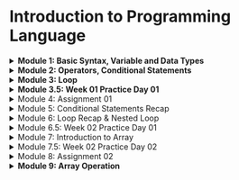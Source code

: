# Introduction to Programming Language

<details>
<summary> <b> Module 1: Basic Syntax, Variable and Data Types </b> </summary>

We will be start our programming journey with C programming language.

- In 1972, Dennis Ritchie at Bell Labs developed C programming language. 

### What is header file?
A header file is like a calculator through which we can calculate anything. In C programming language, we can use header file to use any function.

<details>
<summary>First C Program</summary>

```c
#include <stdio.h>

int main() {
    printf("Hello World");
    return 0;
}
```
</details>

- Run Windows PowerShell Terminal

```terminal
gcc 01_Hello_World.c -o 01_Hello_World
./01_Hello_World
```

- Output

```terminal
Hello World
```

stdio.h -> standard input output header file
std -> standard
io -> input output

<details>
<summary> Two types of function in C programming language </summary>

```
1. User defined function
2. Library function
```

| main function         | printf function                     |
| --------------------- | ----------------------------------- |
| User defined function | Library function/ built in function |

</details>

In C programming language, we can use printf function to print anything on the screen.

```c
    printf("Hello World");
```

<details>

<summary>  How to comment in C programming language? </summary>

```c
    // This is a single line comment
    /* This is a multi line comment */
```

</details>

<details>
<summary> Now we will learn about some special characters in C programming language. </summary>

```
/n -> new line
/t -> tab
\\ -> backslash
\" -> double quote
\' -> single quote
```

```c
    printf("Hello World\n");
    printf("Hello\tWorld\n");
    printf("Hello\\World\n");
    printf("Hello\"World\n");
    printf("Hello\'World\n");
```
Output:
```terminal
Hello World
Hello   World
Hello\World
Hello"World
Hello'World
```

</details>

Also we cannot print percentage sign using printf function. To print percentage sign, we have to use double percentage sign.

```c
    printf("Hello %% World");
```

<details>
<summary>Variables and Data Types </summary>

### What is variable?

- Variable is a container which can store data.

### What is data type?

- Data type is a type of data which can be stored in a variable.

Now we will learn about some data types in C programming language.

| Data Type | Size (in bytes) | Format Specifier | Example |
| --------- | --------------- | ---------------- | ------- |
| int       | 4               | %d               | 10      |
| float     | 4               | %f               | 10.5    |
| char      | 1               | %c               | 'A'     |

Now we will learn about bool data type. To use bool data type, we have to use stdbool.h header file.

```c
#include <stdio.h>
#include <stdbool.h>

int main() {
    bool x = true;
    printf("%d", x);
    return 0;
}
```

Output:
```terminal
1
```

Here are some rules to declare a variable in C programming language.

1. Variable names must begin with a letter or underscore.

:white_check_mark: ridoy
:white_check_mark: _ridoy
:x: 123ridoy
:x: @ridoy

2. Variable name must contain letter, digits or underscore.

:white_check_mark: ridoy123
:white_check_mark: ridoy_123
:x: ridoy 123
:x: ridoy,programmer

3. Keywords cannot be used as variable name.

:x: int
:x: float
:x: char

 
<b> [ Look carefully ] </b>

```c
#include<stdio.h>
int main()
{
    int radius = 10, height = 20;
    float pi = 3.1416;
    char name = 'A';
    char test = 'Hello World';
    printf("Radius = %d\n", radius);
    printf("Height = %d\n", height);
    printf("Pi = %f\n", pi);
    printf("Pi = %.2f\n", pi);
    printf("Pi = %.4f\n", pi);
    printf("Pi = %.6f\n", pi);
    printf("Name = %c\n", name);
    printf("Test = %c\n", test);
    return 0;
}
```

Output:

```terminal
Radius = 10
Height = 20
Pi = 3.141600
Pi = 3.14
Pi = 3.1416
Pi = 3.141600
Name = A
Test = d
```
</details>

<details>
<summary> How to take input in C programming language? </summary>

```c
#include <stdio.h>
int main() 
{
    int x;
    float y, z;
    scanf("%d", &x); //single input
    scanf("%f %f", &y, &z); //multiple input
    printf("%d", x); //single output 
    printf("%f %f", y, z); //multiple output
    return 0;
}
```

scanf function is used to take input in C programming language. 
- &x is used to take input in x variable.
- & is called address of operator.
- &x means address of x variable.
- %d is used to take integer input.

Problem: Your math mark is 80% and physics mark is 90%. Now you have to calculate the average of your math and physics mark. Print the average mark on the screen. Also show individual mark on the screen with percentage sign.

- Method 1:

```c
#include <stdio.h>
int main() 
{
    float math, physics, average;
    scanf("%f%% %f%%", &math, &physics);
    average = (math + physics) / 2;
    printf("Math = %.2f%%\nPhysics = %.2f%%\nAverage = %.2f%%\n", math, physics, average);
    return 0;
}
```

- Method 2:

```c
#include <stdio.h>
int main() 
{
    float math, physics, average;
    char percentage = '%';
    scanf("%f%c %f%c", &math, &percentage, &physics, &percentage);
    average = (math + physics) / 2;
    printf("Math = %.2f%c\nPhysics = %.2f%c\nAverage = %.2f%c\n", math, percentage, physics, percentage, average, percentage);
    return 0;
}
```

</details>

<details>
<summary> Data Types Limitations in C programming language </summary>

1 gb = 1024 mb
1 mb = 1024 kb
1 kb = 1024 byte
1 byte = 8 bits
1 bit = 0 or 1

| Data Type | Size (in bytes) | Format Specifier | Data Limitation |
| --------- | --------------- | ---------------- | --------------- |
| int       | 4               | %d               | -2147483648 to 2147483647 |
| float     | 4               | %f               | 6 decimal places |
| char      | 1               | %c               | 1 character |
| bool      | 1               | %d               | 0 or 1 |
| long long | 8               | %lld             | -9223372036854775808 to 9223372036854775807 |
| double    | 8               | %lf              | 15 decimal places |

```math
 ^n - 1
```
We can use this formula to calculate the data limitation of any data type.

int 4 byte = 32 bits

```math
\begin{align*}
(2^32) - 1 = 4294967295 \\
4294967295 / 2 = 2147483647 \\
\end{align*}
```

- Others way to find the data limitation without using formula.

```c
#include <stdio.h>
#include <limits.h>
#include <float.h>

int main() {
    printf("int = %d to %d\n", INT_MIN, INT_MAX);
    printf("float = %f to %f\n", FLT_MIN, FLT_MAX);
    return 0;
}
```
</details>
</details>


<details>
<summary> <b> Module 2: Operators, Conditional Statements </b> </summary>

<details>
<summary> Operators </summary>

### What is operator?

- Operator is a symbol which is used to perform some operations.

### Types of operators

1. Arithmetic operator
2. Relational operator
3. Logical operator

4. Assignment operator
5. Bitwise operator
6. Increment and decrement operator

### Arithmetic operator

| Operator | Description | Example |
| -------- | ----------- | ------- |
| +        | Addition    | 10 + 5 = 15 |
| -        | Subtraction | 10 - 5 = 5 |
| *        | Multiplication | 10 * 5 = 50 |
| /        | Division | 10 / 5 = 2 |
| %        | Modulus | 10 % 5 = 0 |


### Relational operator

| Operator | Description | Example | Explanation |
| -------- | ----------- | ------- | ----------- |
| ==       | Equal to    | 10 == 5 = false | 10 == 5 means 10 is equal to 5 = false |
| !=       | Not equal to | 10 != 5 = true | 10 != 5 means 10 is not equal to 5 = true |
| >        | Greater than | 10 > 5 = true | 10 > 5 means 10 is greater than 5 = true |
| <        | Less than | 10 < 5 = false | 10 < 5 means 10 is less than 5 = false |
| >=       | Greater than or equal to | 10 >= 5 = true | 10 >= 5 means 10 > 5 or 10 == 5 = true |
| <=       | Less than or equal to | 10 <= 5 = false | 10 <= 5 means 10 < 5 or 10 == 5 = false |

### Logical operator

| Operator | Description | Example |
| -------- | ----------- | ------- |
| &&       | Logical AND | (a>b) && (a>c) |
| \|\|     | Logical OR | (a>b) \|\| (a>c) |
| !        | Logical NOT | !(a>b) |

</details>

<details>
<summary> Conditional Statements </summary>

### What is conditional statement?

- Conditional statement is a statement which is used to perform some operations based on some conditions.

- If Else Statement Syntax:

```c
if(condition) {
    // code
}
else {
    // code
}
```

If Else if Statement Syntax:

```c
if(condition) {
    // code
}
else if(condition) {
    // code
}
else {
    // code
}
```
</details>

<details>
<summary> Nested If Else Statement </summary>

- Nested If Else means If Else inside If Else.

```c
if(condition) {
    if(condition) {
        // code
    }
    else {
        // code
    }
}
else {
    if(condition) {
        // code
    }
    else {
        // code
    }
}
```
</details>
</details>


<details>
<summary> <b> Module 3: Loop </b> </summary>

<details>
<summary> What is loop? </summary>

- Loop is a statement which is used to execute a block of code repeatedly.

### Types of loop

1. For loop
2. While loop
3. Do while loop

</details>

<details>
<summary> For loop </summary>

- For loop is a loop which is used to execute a block of code repeatedly based on some conditions.

- For loop Syntax:

```c
for(initialization; condition; increment/decrement) {
    // code
}
```

Example:

```c
#include <stdio.h>
int main()
{
    for(int i = 1; i <= 10; i = i + 1) {
        printf("Print %d\n", i);
    }
    return 0;
}

```

Now we will be explain this code step by step.

```c
for(int i = 1; i <= 5; i = i + 1) {
    printf("Print %d\n", i);
}
```

| for(int i = 1; | i <= 5;  | i = i + 1)  |
| -------------- | --------  | ---------- |
| initialization | condition | increment  |

For loop works in 3 steps.

|First loop| Second loop | Third loop | Fourth loop | Fifth loop | Sixth loop |
| -------- | ----------- | ---------- | ----------- | ---------- | ---------- |
| 1️⃣ Initialization: int i = 1<br>2️⃣ Condition Check: i <= 5 (true)<br>3️⃣Print: Print 1 | 1️⃣ Increment: i = i + 1 (i = 1 + 1 = 2)<br>2️⃣ Condition Check: i <= 5 (true)<br>3️⃣ Print: Print 2 | 1️⃣ Increment: i = i + 1 (i = 2 + 1 = 3)<br>2️⃣ Condition Check: i <= 5 (true)<br>3️⃣ Print: Print 3 | 1️⃣ Increment: i = i + 1 (i = 3 + 1 = 4)<br>2️⃣ Condition Check: i <= 5 (true)<br>3️⃣ Print: Print 4 | 1️⃣ Increment: i = i + 1 (i = 4 + 1 = 5)<br>2️⃣ Condition Check: i <= 5 (true)<br>3️⃣ Print: Print 5 | 1️⃣ Increment: i = i + 1 (i = 5 + 1 = 6)<br>2️⃣ Condition Check: i <= 5 (false)<br>3️⃣ Exit from the loop |

```terminal
Print 1
Print 2
Print 3
Print 4
Print 5
```
</details>

<details>
<summary> Loop With Condition </summary>

### Write a C program to print all the even and odd numbers numbers from 1 to 10.

| Input | Output |
| ----- | ------ |
|       | 1 - Odd Number<br>2 - Even Number<br>3 - Odd Number<br>4 - Even Number<br>5 - Odd Number<br>6 - Even Number<br>7 - Odd Number<br>8 - Even Number<br>9 - Odd Number<br>10 - Even Number |

```c
#include <stdio.h>
int main()
{
    for(int i = 1; i <= 10; i = i + 1) {
        if(i % 2 == 0) {
            printf("%d - Even Number\n", i);
        }
        else {
            printf("%d - Odd Number\n", i);
        }
    }
    return 0;
}
```

Explanation:

```c

for(int i = 1; i <= 10; i = i + 1) {
    if(i % 2 == 0) {
        printf("%d - Even Number\n", i);
    }
    else {
        printf("%d - Odd Number\n", i);
    }
}
```

|First loop| Second loop | Third loop | Fourth loop | Fifth loop | Sixth loop | Seventh loop | Eighth loop | Ninth loop | Tenth loop |
| -------- | ----------- | ---------- | ----------- | ---------- | ---------- | ------------ | ----------- | ---------- | ---------- |
| 1️⃣ Initialization: int i=1<br>2️⃣ Condition Check: i<=10(true)<br>3️⃣ Condition Check: i%2==0(false)<br>4️⃣ Print: Print 1 - Odd Number | 1️⃣ Increment: i=i+1 (i=1+1= 2)<br>2️⃣ Condition Check: i<=10(true)<br>3️⃣ Condition Check: i%2==0(true)<br>4️⃣ Print: Print 2 - Even Number | 1️⃣ Increment: i=i+1 (i=2+1= 3)<br>2️⃣ Condition Check: i<=10(true)<br>3️⃣ Condition Check: i%2==0(false)<br>4️⃣ Print: Print 3 - Odd Number | 1️⃣ Increment: i=i+1 (i=3+1= 4)<br>2️⃣ Condition Check: i<=10(true)<br>3️⃣ Condition Check: i%2==0(true)<br>4️⃣ Print: Print 4 - Even Number | 1️⃣ Increment: i=i+1 (i=4+1= 5)<br>2️⃣ Condition Check: i<=10(true)<br>3️⃣ Condition Check: i%2==0(false)<br>4️⃣ Print: Print 5 - Odd Number | 1️⃣ Increment: i=i+1 (i=5+1= 6)<br>2️⃣ Condition Check: i<=10(true)<br>3️⃣ Condition Check: i%2==0(true)<br>4️⃣ Print: Print 6 - Even Number | 1️⃣ Increment: i=i+1 (i=6+1= 7)<br>2️⃣ Condition Check: i<=10(true)<br>3️⃣ Condition Check: i%2==0(false)<br>4️⃣ Print: Print 7 - Odd Number | 1️⃣ Increment: i=i+1 (i=7+1= 8)<br>2️⃣ Condition Check: i<=10(true)<br>3️⃣ Condition Check: i%2==0(true)<br>4️⃣ Print: Print 8 - Even Number | 1️⃣ Increment: i=i+1 (i=8+1= 9)<br>2️⃣ Condition Check: i<=10(true)<br>3️⃣ Condition Check: i%2==0(false)<br>4️⃣ Print: Print 9 - Odd Number | 1️⃣ Increment: i=i+1 (i=9+1= 10)<br>2️⃣ Condition Check: i<=10(true)<br>3️⃣ Condition Check: i%2==0(true)<br>4️⃣ Print: Print 10 - Even Number |

</details>

<details>
<summary> Break Statement </summary>

- Break statement is used to exit from the loop.

Examples: ( Check the difference between these two codes )

```c
#include <stdio.h>

int main()
{
    for(int i = 1; i <= 5; i = i + 1) {
        if(i == 3) {
            break;
        }
        printf("%d\n", i);
    }
    return 0;
}
```

Output:

```terminal
1
2
```

```c
#include <stdio.h>

int main()
{
    for(int i = 1; i <= 5; i = i + 1) {
        printf("%d\n", i);
        if(i == 3) {
            break;
        }
    }
    return 0;
}
```

Output:

```terminal
1
2
3
```
</details>

<details>
<summary> Continue Statement </summary>

- Continue statement is used to skip the current iteration.

Example:

```c
#include <stdio.h>

int main()
{
    for(int i = 1; i <= 5; i = i + 1) {
        if(i == 3) {
            continue;
        }
        printf("%d\n", i);
    }
    return 0;
}
```

Output:

```terminal
1
2
4
5
```
</details>

<details>
<summary> While loop </summary>

- While loop is a loop which is used to execute a block of code repeatedly based on some conditions.

- While loop Syntax:

```c
while(condition) {
    //code
}
```

Example:

```c
#include <stdio.h>

int main()
{
    int i = 1;
    while(i <= 5) {
        printf("%d\n", i);
        i = i + 1;
    }
    return 0;
}
```

Output:

```terminal
1
2
3
4
5
```

|while(i <= 5)| i = i + 1 |printf("%d\n", i)|
|-------------|-----------|------------------|
|condition check|increment|print|

|First loop| Second loop | Third loop | Fourth loop | Fifth loop | Sixth loop |
| -------- | ----------- | ---------- | ----------- | ---------- | ---------- |
| 1️⃣ Condition Check: i <= 5 (true)<br>2️⃣ Print: 1 | 1️⃣ Increment: i = i + 1 (i = 1 + 1 = 2)<br>2️⃣ Condition Check: i <= 5 (true)<br>3️⃣ Print: 2 | 1️⃣ Increment: i = i + 1 (i = 2 + 1 = 3)<br>2️⃣ Condition Check: i <= 5 (true)<br>3️⃣ Print: 3 | 1️⃣ Increment: i = i + 1 (i = 3 + 1 = 4)<br>2️⃣ Condition Check: i <= 5 (true)<br>3️⃣ Print: 4 | 1️⃣ Increment: i = i + 1 (i = 4 + 1 = 5)<br>2️⃣ Condition Check: i <= 5 (true)<br>3️⃣ Print: 5 | 1️⃣ Increment: i = i + 1 (i = 5 + 1 = 6)<br>2️⃣ Condition Check: i <= 5 (false)<br>3️⃣ Exit from the loop |

</details>

<details>
<summary> Do while loop </summary>

- Do while loop is a loop which is used to execute a block of code repeatedly based on some conditions.

- Do while loop Syntax:

```c
do {
    //code
} while(condition);
```

Example:

```c
#include <stdio.h>

int main()
{
    int i = 1;
    do {
        printf("%d\n", i);
        i = i + 1;
    } while(i <= 5);
    return 0;
}
```

Output:

```terminal
1
2
3
4
5
```
| First loop | Second loop | Third loop | Fourth loop | Fifth loop | Sixth loop |
| ---------- | ----------- | ---------- | ----------- | ---------- | ---------- |
| 1️⃣ Print: 1<br>2️⃣ Increment: i = i + 1 (i = 1 + 1 = 2)<br>3️⃣ Condition Check: i <= 5 (true) | 1️⃣ Print: 2<br>2️⃣ Increment: i = i + 1 (i = 2 + 1 = 3)<br>3️⃣ Condition Check: i <= 5 (true) | 1️⃣ Print: 3<br>2️⃣ Increment: i = i + 1 (i = 3 + 1 = 4)<br>3️⃣ Condition Check: i <= 5 (true) | 1️⃣ Print: 4<br>2️⃣ Increment: i = i + 1 (i = 4 + 1 = 5)<br>3️⃣ Condition Check: i <= 5 (true) | 1️⃣ Print: 5<br>2️⃣ Increment: i = i + 1 (i = 5 + 1 = 6)<br>3️⃣ Condition Check: i <= 5 (false) | 1️⃣ Exit from the loop |

</details>
</details>

<details>
<summary> <b> Module 3.5: Week 01 Practice Day 01 </b> </summary>

<details>
<summary> I Love Practice </summary>

I know that you're loving practice days! So this task is for you. You need to print "<b>I Love Practice</b>" without the quotation marks. I know that you can do it!

<b> Input Format </b>

- There is no input in this problem

<b> Output Format </b>

- Output "I Love Practice"

Sample Output 0

```terminal
I Love Practice
```
</details>

<details>
<summary> Sum of Two Numbers </summary>

Take two integers <b>A</b> and <b>B</b> as input and output their summation.

<b>Input Format</b>

- You will be given A and B separated by a space.

<b> Constraints </b>

1. -10^9 <= A,B <= 10^9

<b>Output Format</b>

- Output their summation

<b>Sample Input 0</b>

```terminal
2 3
```

<b>Sample Output 0</b>

```terminal
5
```

<b>Sample Input 1</b>

```terminal
-10 5
```

<b>Sample Output 1</b>

```terminal
-5
```
</details>

<details>
<summary> N Times </summary>

I know and you also know that you love practice day so much. So this task is for you. You will be given a positive integer <b>N</b>, you need to print "<b>I Love Practice</b>" N times.

Here positive integer means those integers that are greater than 0.

<b>Input Format</b>

- You will be given a positive integer <b>N</b>.

<b>Constraints</b>

- 1 <= N <= 1000

<b>Output Format</b>

- Output "I Love Practice" N times. Don't forget to put a new line after every line.

Sample Input 0

```terminal
5
```

Sample Output 0

```terminal
I Love Practice
I Love Practice
I Love Practice
I Love Practice
I Love Practice
```
</details>

<details>
<summary> Variable </summary>

You've learned about variables, right? Now its time to practice them. You need to take an integer A, a very big integer B, a floating value C and a character D as input and output them serially.

<b>Input Format</b>

- First line will contain A
- Second line will contain B
- Third line will contain C
- Fourth line will contain D

<b>Constraints</b>

1. -10^9 <= A <= 10^9
2. -10^18 <= B <= 10^18
3. -10^9 <= C <= 10^9

<b>Output Format</b>

- Output them serially and put a new line after each value. Output the floating value 2 points after decimal.

<b>Sample Input 0</b>
    
```terminal
100
1234567891234567
23.5675
A
```

<b>Sample Output 0</b>

```terminal
100
1234567891234567
23.57
A
```

<detais>
<summary> Divisible By 5 or Not </summary>

You will be given a positive integer <b>N</b>, you need to print from <b>1</b> to <b>N</b> and besides the value, print <b>Yes</b> or <b>No</b>. Print <b>Yes</b> if the value is divisible by 5 and print <b>No</b> otherwise.

<b>Input Format</b>

- Input will contain a positive integer N.

<b>Constraints</b>

1. 1 <= N <= 1000

<b>Output Format</b>

- Output as mentioned in the question. See the sample input output for more clarifications. Put a new line after every line.

<b>Sample Input 0</b>

```terminal
10
```
<b> Sample Output 0 </b>

```terminal
1 No
2 No
3 No
4 No
5 Yes
6 No
7 No
8 No
9 No
10 Yes
```

<b>Sample Input 1</b>

```terminal
5
```

<b>Sample Output 1</b>

```terminal
1 No
2 No
3 No
4 No
5 Yes
```
</details>

<detais>
<summary> Input Output Stream & Buffer </summary>

- Input stream is a stream which is used to take input from the user. Also known as standard input stream.

Here is the syntax of input stream:

```c
scanf("%d", &x);
```

- Output stream is a stream which is used to print output on the screen. Also known as standard output stream.

Here is the syntax of output stream:

```c
printf("%d", x);
```

- Buffer is a temporary storage area which is used to store data temporarily.
</details>

<details>
<summary> Module 4: Assignment 01 </summary>

<details>
<summary> Problem 1: Print It </summary>

Welcome to the "Panta Vat" assignment. In this task you just need to print the following lines as it is.

```terminal
Hello, world! I am learning C programming language. ^_^

Programming is fun and challenging. /\/\/\

I want to give my 100% dedication to learn!	I will succeed one day.
```
<b>Note</b>: Here you will see 4 spaces in the last line which is a tab, you need to print a tab there.

<b>Input Format</b>

- There is no input

<b>Output Format</b>

- Output the lines.

<b>Sample Output 0</b>

```terminal
Hello, world! I am learning C programming language. ^_^
Programming is fun and challenging. /\/\/\
I want to give my 100% dedication to learn!    I will succeed one day.
```

</details>

<details>
<summary> Problem 2: Multiply </summary>

You will be given two integers <b>A</b> and <b>B</b>. You need to give output their multiplication.

<b>Input Format</b>

- Input will contain <b>A</b> and <b>B</b>

<b>Constraints</b>

- -10^9 <= A,B <= 10^9

<b>Output Format</b>

- Output their multiplication

<b>Sample Input 0</b>

```terminal
10 50
```

<b>Sample Output 0</b>

```terminal
500
```
</details>

<details>
<summary> Problem 3: Divisible</summary>

You will be given a non-negative integer <b>N</b>, you need to tell if this number is divisible by 3 or not. If it is divisible by 3 output <b>"YES"</b> otherwise output <b>"NO"</b> without the quotation mark.

<b>Input Format</b>

- Input will contain <b>N</b>

<b>Constraints</b>

- 0 <= N <= 10^9

<b>Output Format</b>

Output "<b>YES</b>" or "<b>NO</b>" without the quotation mark according to the question.

<b>Sample Input 0</b>

```terminal
33
```

<b>Sample Output 0</b>

```terminal
YES
```

</details>

<details>
<summary> Problem 4: Divisible By Two Numbers </summary>

You will be given a non-negative integer N, you need to print all numbers from 1 to N that are divisible by both 3 and 7.

<b> Input Format </b>

- Input will contain N.

<b>Constraints</b>

- 21 <= N <= 10000

<b>Output Format</b>

- Output all numbers from 1 to N that are divisible by both 3 and 7. Don't forget to print a new line after every number.

<b>Sample Input 0</b>

```terminal
30
```

<b>Sample Output 0</b>

```terminal
21
```

</details>

<details>
<summary> Problem 5: Shopping </summary>

<b>Alisa</b> and you have gone out for shopping, and Alisa wants to buy a new pair of <b>shoes</b> for Eid. She has enough money to buy anything. However, Alisa will only buy shoes if you also buy a pair. And you will buy a pair of shoes if you can buy a Punjabi. That means, everything is depending on the Punjabi.

You have decided that you will buy a <b>Punjabi</b> only if you have more than <b>1000</b> Taka. After purchasing the Punjabi the amount of your money will be reduced by 1000. Suppose you have 1600 taka with you, after buying the Punjabi you will have 600 taka left with you.

Then you will only buy shoes if you have <b>500</b> Taka or more left with you. That means, if you can't buy your Punjabi you can't buy shoes.

Now if I inform you the amount <b>N</b> Taka that your mother will give you, can you tell me what will happen next?

- If you buy a punjabi print "<b>I will buy Punjabi</b>".

- If you buy a pair of shoes print "<b>I will buy new shoes</b>"

- If Alisa buy a pair of shoes print "<b>Alisa will buy new shoes</b>"

- If no one can buy anything print "<b>Bad luck!</b>"

<b>Note</b>: Don't forget to print new line after every line you print.

<b>Input Format</b>

- Input will contain a non-negative integer N.

<b>Constraints</b>

- 1 <= N <= 2^31

<b>Output Format</b>

- Output the events that will happen as asked in the question.

<b>Sample Input 0</b>
```terminal
1000
```

<b>Sample Output 0</b>

```terminal
Bad luck!
```

<b>Sample Input 1</b>

```terminal
1450
```

<b>Sample Output 1</b>

```terminal
I will buy Punjabi
```

<b>Sample Input 2</b>

```terminal
1500
```

<b>Sample Output 2</b>

```terminal
I will buy Punjabi
I will buy new shoes
Alisa will buy new shoes
```

</details>
</details>

<details>
<summary> Module 5: Conditional Statements Recap </summary> 

<details>
<summary> Practice Problems</summary> 

1. [I. Welcome for you with Conditions ](https://codeforces.com/group/MWSDmqGsZm/contest/219158/problem/I) 

2. [J. Multiples](https://codeforces.com/group/MWSDmqGsZm/contest/219158/problem/J) 

3. [N. Char](https://codeforces.com/group/MWSDmqGsZm/contest/219158/problem/N) 

4. [P. First digit !](https://codeforces.com/group/MWSDmqGsZm/contest/219158/problem/P) 

5. [M. Capital or Small or Digit](https://codeforces.com/group/MWSDmqGsZm/contest/219158/problem/M) 

6. [K. Max and Min](https://codeforces.com/group/MWSDmqGsZm/contest/219158/problem/K)

7. [V. Comparison](https://codeforces.com/group/MWSDmqGsZm/contest/219158/problem/V)

8. [R. Age in Days](https://codeforces.com/group/MWSDmqGsZm/contest/219158/problem/R)

9. [S. Sum of Consecutive Odd Numbers](https://codeforces.com/group/MWSDmqGsZm/contest/219158/problem/S)

</details>
</details>

<details>
<summary> Module 6: Loop Recap & Nested Loop </summary>

<details>
<summary> Practice Problems </summary>

1. [B. Even Numbers](https://codeforces.com/group/MWSDmqGsZm/contest/219432/problem/B)
2. [C. Even, Odd, Positive and Negative](https://codeforces.com/group/MWSDmqGsZm/contest/219432/problem/C)
3. [D. Fixed Password (EOF)](https://codeforces.com/group/MWSDmqGsZm/contest/219432/problem/D) 
4. [E. Max](https://codeforces.com/group/MWSDmqGsZm/contest/219432/problem/E)
5. [F. Multiplication table](https://codeforces.com/group/MWSDmqGsZm/contest/219432/problem/F)
6. [Q. Digits](https://codeforces.com/group/MWSDmqGsZm/contest/219432/problem/Q)

</details>

<details>
<summary> Increment Decrement Operator </summary>

i++     post increment

++i     pre increment

i--     post decrement

--i     pre decrement


- See difference between post increment and pre increment using for loop
    
```c
#include<stdio.h>
int main()
{
    int i=10,j=10,k=10,l=10;
    int w=i++;   //w=10,i=11 because first i is assigned to w then i is incremented
    int x=++j;   //x=11,j=11 because first j is incremented then assigned to x
    int y=k--;   //y=10,k=9 because first k is assigned to y then k is decremented
    int z=--l;   //z=9,l=9 because first l is decremented then assigned to z
    printf("w-%d\ni-%d\nx-%d\nj-%d\ny-%d\nk-%d\nz-%d\nl-%d\n",w,i,x,j,y,k,z,l);
    return 0;
}
```
</details>

<details>
<summary> How to take n number of inputs using loop </summary>

```c
include<stdio.h>
int main()
{
    //first we will take the value of n for how many times we will take input
    int n;
    scanf("%d",&n);

    //we will use a temporary variable to take input
    int temp;
    //suppose we will take 5 inputs and count the position of the input
    //so we will use a variable called count
    int count=1;
    //now we will take n number of inputs for that we will use a loop
    for(int i=0;i<=n;i++)
    //inside the loop we will take input and store it in temp variable
       {
        scanf("%d",&temp);
        //now we will print the input with its position
        printf("The %dth number is %d\n",count,temp);
        //now we will increment the count variable
        count++;
        }
    return 0;
}
```

Output:

```terminal
5  
1 2 4 -3 4
The 1th number is 1
The 2th number is 2
The 3th number is 4
The 4th number is -3
The 5th number is 4
```

</details>

<details>
<summary> EOF : End of File </summary>

- The "EOF" (End of File) is a special character that indicates the end of a file. It is used by programs to determine when they have reached the end of a file while reading or writing data. In the context of the excerpt from the README.md file, the "EOF" details indicate the end of the file or the end of the code block.

Here is an example of how to use EOF in C programming with explanation every line of code.

```c
#include <stdio.h>
int main()
{
    //first we will declare a variable to take input
    int x;

    //now we will take input until we get EOF (End of File)
    while(scanf("%d",&x)!=EOF)
    {
        //Here, we will try to match the input with 42. Because we know that the input will be 42. After that we will print "Correct" and break the loop. If we don't get 42 then we will print "Wrong" and continue the loop. 
        if(x==42)
        {
            printf("Correct\n");
            break;
        }
        else
        {
            printf("Wrong\n");
        }
    }
    
}
```
</details>

<details>
<summary> INT_MAX and INT_MIN </summary>

- INT_MAX and INT_MIN are macros that gives the maximum and minimum value of int data type respectively. These macros are defined in the <limits.h> header file.

```c
#include <stdio.h>
#include <limits.h>

int main()
{
    printf("The maximum value of int data type is %d\n", INT_MAX);
    printf("The minimum value of int data type is %d\n", INT_MIN);
    return 0;
}
```
Output:

```terminal
The maximum value of int data type is 2147483647
The minimum value of int data type is -2147483648
```
</details>

<detais>
<summ> Nested For Loop Implementation </summary>

- Nested for loop is a loop inside a loop. It is used to execute a block of code repeatedly based on some conditions.

- Nested for loop Syntax:

```c
for(initialization; condition; increment/decrement) {
    for(initialization; condition; increment/decrement) {
        // code
    }
}
```

Let's try to understand this with an example.

Suppose we want to print 1 to 10 numbers with for loop.

```c
#include <stdio.h>

int main()
{
    for(int i = 1; i <= 10; i = i + 1) {
        printf("%d\n", i);
    }
    return 0;
}
```
Output:

| 1 |
|---|
| 2 <br> 3 <br> 4 <br> 5 <br> 6 <br> 7 <br> 8 <br> 9 <br> 10 |

Now, you want to print 1 to 10 numbers 5 times. So, you need to use nested for loop.

```c
#include <stdio.h>

int main()
{
    for(int i = 1; i <= 5; i = i + 1) {
        for(int j = 1; j <= 10; j = j + 1) {
            printf("%d\n", j);
        }
        printf("\n");
    }
    return 0;
}
```
Output:

| 1 <br> 2 <br> 3 <br> 4 <br> 5 <br> 6 <br> 7 <br> 8 <br> 9 <br> 10 |
|---|
| 1 <br> 2 <br> 3 <br> 4 <br> 5 <br> 6 <br> 7 <br> 8 <br> 9 <br> 10 |
| 1 <br> 2 <br> 3 <br> 4 <br> 5 <br> 6 <br> 7 <br> 8 <br> 9 <br> 10 |
| 1 <br> 2 <br> 3 <br> 4 <br> 5 <br> 6 <br> 7 <br> 8 <br> 9 <br> 10 |
| 1 <br> 2 <br> 3 <br> 4 <br> 5 <br> 6 <br> 7 <br> 8 <br> 9 <br> 10 |

</details>
</details>

<details>
<summary> Module 6.5: Week 02 Practice Day 01 </summary>

<details>
<summary> Practice Problems </summary>

1. [C. Next Alphabet](https://codeforces.com/group/MWSDmqGsZm/contest/326175/problem/C)

2. [D. Ali Baba and Puzzles](https://codeforces.com/group/MWSDmqGsZm/contest/326175/problem/D)

3. [K. Divisors](https://codeforces.com/group/MWSDmqGsZm/contest/219432/problem/K)

4. [A. Timon and Pumbaa](https://codeforces.com/group/MWSDmqGsZm/contest/326907/problem/A)

5. [I. Lucky Numbers](https://codeforces.com/group/MWSDmqGsZm/contest/326175/problem/I)

6. [G. Katryoshka](https://codeforces.com/group/MWSDmqGsZm/contest/326175/problem/G)

</details>

<details>
<summary> Ascending order/Descending order </summary>

- Ascending order means smallest to largest. Descending order means largest to smallest.
</details>
</details>

<details>
<summary> Module 7: Introduction to Array </summary>

<details>
<summary> What is Array? </summary>

- An array is a collection of items stored at contiguous memory locations. The idea is to store multiple items of the same type together. This makes it easier to calculate the position of each element by simply adding an offset to a base value, i.e., the memory location of the first element of the array (generally denoted by the name of the array).

Array syntax:

```c
data_type array_name[array_size];
```

Example with different data types:

```c
int arr[5]; // integer array; it means you can store 5 integer values in this array.
float arr[5]; // float array; it means you can store 5 float values in this array.
char arr[5]; // character array; it means you can store 5 character values in this array.
```
</details>

<details>
<summary> Accessing An Array </summary>

```c
int arr[5];
```


|   | int | int | int | int | int |
|---|-----|-----|-----|-----|-----|
| index | 0 | 1 | 2 | 3 | 4 |
| variable | arr[0] | arr[1] | arr[2] | arr[3] | arr[4] |
| memory address example | 1000 | 1004 | 1008 | 1012 | 1016 |

- arr[0] = 1000 + 0 = 1000
- arr[1] = 1000 + 4 = 1004
- arr[2] = 1000 + (4 * 2) = 1008
- arr[3] = 1000 + (4 * 3) = 1012
- arr[4] = 1000 + (4 * 4) = 1016

```math
\begin{align}
arr[i] = base address + (size of data type * i) \\
\end{align}
```

</details>

<details>
<summary> Array Input and Output </summary>

- Array Input:

```c
#include <stdio.h>
int ar[5]; //size of the array is 5
int main()
{
    for(int i=0;i<5;i++)
    {
        scanf("%d",&ar[i]);
    }
    return 0;
}
```
| 10 | 20 | 30 | 40 | 50 |
|----|----|----|----|----|
| ar[0] | ar[1] | ar[2] | ar[3] | ar[4] |

- Array Output:

| 10 | 20 | 30 | 40 | 50 |
|----|----|----|----|----|
| ar[0] | ar[1] | ar[2] | ar[3] | ar[4] |

```c
#include <stdio.h>
int ar[5]; //size of the array is 5
int main()
{
    for(int i=0;i<5;i++)
    {
        printf("%d\n",ar[i]);
    }
    return 0;
}
```
</details>


<details>
<summary>Now we will see how to work with array.</summary>

```c
#include<stdio.h>
int main()
{
    int arr[3]; // arr[3] means array of 3 elements
    // arr[0], arr[1], arr[2]
    arr[0] = 10; // 10 is assigned to arr[0]
    arr[1] = 20; // 20 is assigned to arr[1]
    arr[2] = 30; // 30 is assigned to arr[2]

    printf("%d %d %d\n", arr[0], arr[1], arr[2]);
    // By using printf() function we can print the values of the array elements
    return 0;
}
```

Output:

```terminal

10 20 30
```
</details>

<details> 
<summary> Array Initialization </summary>

- Array Initialization is a process of assigning values to an array.

- There are two ways to initialize an array.

1. At the time of declaration

```c
int arr[3] = {10, 20, 30};
```

2. After declaration

```c
int arr[3];
arr[0] = 10;
arr[1] = 20;
arr[2] = 30;
```

</details>

<details>
<summary>Printing Reverse Array</summary>


| | 10 | 20 | 30 | 40 | 50 |
|---|----|----|----|----|----|
| index | 0 | 1 | 2 | 3 | 4 |

Reverse array:

| | 50 | 40 | 30 | 20 | 10 |
|---|----|----|----|----|----|
| index | 4 | 3 | 2 | 1 | 0 |

```c
#include<stdio.h>
int main()
{
    int arr[5] = {10, 20, 30, 40, 50};
    for(int i = 4; i >= 0; i = i - 1) {
        printf("%d\n", arr[i]);
    }
    return 0;
}
```

</details>

<details>
<summary> Sum of an Array </summary>

```c
#include<stdio.h>
int main()
{
    int arr[5] = {10, 20, 30, 40, 50};
    int sum = 0;
    for(int i = 0; i < 5; i = i + 1) {
        sum = sum + arr[i];
    }
    printf("%d\n", sum);
    return 0;
}
```
</details>
</details>

<details>
<summary> Module 7.5: Week 02 Practice Day 02 </summary>

<details>
<summary> Practice Problems </summary>

1. [ A. Summation](https://codeforces.com/group/MWSDmqGsZm/contest/219774/problem/A)

2. [B. Searching](https://codeforces.com/group/MWSDmqGsZm/contest/219774/problem/B)

3. [C. Replacement](https://codeforces.com/group/MWSDmqGsZm/contest/219774/problem/C)

4. [D. Positions in array](https://codeforces.com/group/MWSDmqGsZm/contest/219774/problem/D)

5. [E. Lowest Number](https://codeforces.com/group/MWSDmqGsZm/contest/219774/problem/E)

6. [F. Reversing](https://codeforces.com/group/MWSDmqGsZm/contest/219774/problem/F)

</details>
</details>

<details>
<summary> Module 8: Assignment 02 </summary>

<details>
<summary>Problems</summary>

<details>
<summary> Problem 1: Say It </summary>

<b> Problem Statement </b>

You will be given a positive integer <b> N </b>. You need to print "<b>I Want More Assignments</b>" <b>N</b> times without the quotation mark. Also print from <b>1 to N</b> with it. See the sample input output for more clarifications.

<b> Input Format </b>

- Input will contain only <b>N</b>.

<b> Constraints </b>

1. 1 <= N <= 10^5

<b> Output Format </b>

- Output "<b>I Want More Assignments</b>" <b>N</b> times along with <b>1 to N</b> and don't forget to print new line after it.

<b> Sample Input 0 </b>

```terminal
5
```
<b> Sample Output 0 </b>

```terminal
1. I Want More Assignments
2. I Want More Assignments
3. I Want More Assignments
4. I Want More Assignments
5. I Want More Assignments
```
</details>

<details>
<summary> Problem 2: Is It a Challenge? </summary>

<b> Problem Statement </b>

You will be given an integer <b>N</b>. If <b>N</b> is a positive number then print from <b>1 to N</b>, otherwise print from <b>N to 0</b>.

<b>Note</b>: A positive number is a number that is strictly greater than 0.

<b> Input Format </b>

- Input will contain only <b>N</b>.

<b> Constraints </b>

1. -10^5 <= N <= 10^5

<b> Output Format </b>

- Output as asked in the question and don't forget to put a <b>space</b> between the values.

<b> Sample Input 0 </b>

```terminal
5
```

<b> Sample Output 0 </b>

```terminal
1 2 3 4 5
```
<b> Sample Input 1 </b>

```terminal
-4
```

<b> Sample Output 1 </b>

```terminal
-4 -3 -2 -1 0
```

</details>

<details>
<summary> Problem 3: Reverse and Odd </summary>

<b> Problem Statement </b>

You will be given a positive integer <b>N</b> and an array A of size <b>N</b>. Suppose, the index starts from <b>0</b>, then you need to print all the values at <b>odd indexes</b> in <b>reverse<b> way.

<b> For example </b>

if the input is

```terminal
6
10 20 30 40 50 60
```
You need to print <b>60 40 20</b> as their indexes are <b>5 3 1</b> respectively.

<b> Input Format </b>

- First line will contain <b>N</b>.

- Second line will contain the array <b>A</b>.

<b> Constraints </b>

1. 1 <= N <= 10^5
2. 1 <= A[i] <= 1000 ; where A[i] are the values of array A.

<b> Output Format </b>

- Output the values of odd indexes in reverse way. Don't forget to put a space between two values.

<b> Sample Input 0 </b>

```terminal
5
10 20 30 40 50
```

<b> Sample Output 0 </b>

```terminal
40 20
```

<b> Sample Input 1 </b>

```terminal
6
0 1 2 3 4 5
```

<b> Sample Output 1 </b>

```terminal
5 3 1
```
</details>

<details>
<summary>Problem 4: Sum Sum</summary>

<b> Problem Statement </b>

You will be given a positive integer N and N numbers after that. You need to tell the sum of positive numbers and the sum of negative numbers separated by a space.

<b> Input Format </b>

- First line will contain N.
- Second line will contain N values named V.

<b> Constraints </b>

1. 1 <= N <= 10^5

2. -1000 <= V <= 1000

<b> Output Format </b>

- Output the sum of positive numbers first, then sum of negative numbers.

<b> Sample Input 0 </b>

```terminal
6
5 -3 9 -10 2 8
```

<b> Sample Output 0 </b>

```terminal
24 -13
```

<b> Sample Input 1 </b>

```terminal
4
1 0 -5 3
```

<b> Sample Output 1 </b>

```terminal
4 -5
```

</details>

<details>
<summary> Problem 5: Update and Print </summary>

<b> Problem Statement </b>

You will given a positive integer N and an array A of size N. Also you will be given two values X and V. You need to change the value of X'th index to V and then print the array in reverse way.

Note: Index starts from 0.

<b> Input Format </b>

- First line will contain N.
- Second line will contain the array A.
- Third line will contain X and V.

<b> Constraints </b>

1. 1 <= N <= 10^5
2. 1 <= A[i] <= 100 ; where A[i] are the values of array A.
3. 0 <= X < N
4. 1 <= V <= 100

<b> Output Format </b>

```terminal
5
10 20 30 40 50
1 100
```

<b> Sample Output 0 </b>

```terminal
50 40 30 100 10
```

<b> Explanation 0 </b>

```terminal
After updating the value of 1st index, the array will become 10 100 30 40 50.
The reverse order will be 50 40 30 100 10.
```

<b> Sample Input 1 </b>

```terminal
5
10 20 30 40 50
4 10
```

<b> Sample Output 1 </b>

```terminal
10 40 30 20 10 
```

</details>
</details>

<details>
<summary> Recapping Module 8 </summary>

- Array: It's a data structure that stores a collection of elements of the same type.

| Declaration | Accessing | Initialization |
|-------------|-----------|----------------|
| int arr[3]; | arr[0] = 10; | int arr[3] = {10, 20, 30}; |

- Contiguous memory allocation: It's a memory allocation technique in which each memory block is contiguous to each other.

| index/subscript | 0 | 1 | 2 | 3 | 4 |
|-----------------|---|---|---|---|---|
| memory address | 1000 | 1004 | 1008 | 1012 | 1016 |
| variable | arr[0] | arr[1] | arr[2] | arr[3] | arr[4] |
| data type | int | int | int | int | int |
| value | 10 | 20 | 30 | 40 | 50 |
| size | 4 bytes | 4 bytes | 4 bytes | 4 bytes | 4 bytes |

</details>

<details>
<summary> Learn use of array in different problems </summary>

```c
#include<stdio.h>
int main()
{
    
    //taking input in an array as you don't know the size of the array
    int n;
    scanf("%d",&n);
    //int arr[5]; when you know the size of the array
    int arr[n];
    //int arr[5] = {10,20,30,40,50}; when you know the size of the array and the values of the array
    for(int i=0;i<n;i++)
    {
        //taking values in the array
        scanf("%d",&arr[i]);
        //arr[i] means ith index of the array
        // arr[0] = 10; means 10 is assigned to arr[0]
        // arr[1] = 20
        // arr[2] = 30
        // arr[3] = 40
        // arr[4] = 50
        // We can also take input in this way
    }
    //printing the values of the array
    for(int i=0;i<n;i++)
    {
        printf("%d\n",arr[i]);
    }
    //also we can print the values of the array in this way
    // printf("%d %d %d %d %d\n",arr[0],arr[1],arr[2],arr[3],arr[4]);
    return 0;

}
```

- Segmentation Fault: It occurs when you try to access an invalid memory location.

- Runtime Error: It occurs when your program compiles successfully but it crashes or terminates due to some reason.

- Wrong Answer: It occurs when your program compiles successfully but it gives wrong output.

- Accepted: It occurs when your program compiles successfully and gives correct output.


1. How to show the size of an array inside a program?


```c
#include<stdio.h>
int main()
{
    int arr[5] = {10,20,30,40,50};
    printf("%d\n",sizeof(arr)/sizeof(arr[0]));
    return 0;
}
```

Output:

```terminal
5
```

2. Array Initialization values vs zero values


```c
#include<stdio.h>
int main()
{
    int arr[5] = {0,0,20,40,0};
    for(int i=0;i<5;i++)
    {
        printf("%d ",arr[i]);
    }
    return 0;
}
```

Output:

```terminal
0 0 20 40 0
```

3. Desentization of array


```c
#include<stdio.h>
int main()
{
    int arr[5] = {[2] = 20,[4] = 40};
    for(int i=0;i<5;i++)
    {
        printf("%d ",arr[i]);
    }
    return 0;
}
```

Output:

```terminal
0 0 20 0 40
```

4. Accessing array & replacing array values


```c
#include<stdio.h>
int main()
{
    int n;
    scanf("%d",&n);
    int arr[n];
    for(int i=0;i<n;i++)
    {
        scanf("%d",&arr[i]);
    }
    for(int i=0;i<n;i++)
    {
        if(arr[i]%2==0)
        {
            arr[i] = 0;
        }
        printf("%d ",arr[i]);
    }
    return 0;
}

```

5. How to search an element in an array?

```c
#include<stdio.h>
int main()
{
    int n, search_item;
    scanf("%d",&n);
    int arr[n];
    for(int i=0;i<n;i++)
    {
        scanf("%d",&arr[i]);
    }
    scanf("%d",&search_item);
    for(int i=0;i<n;i++)
    {
        if(arr[i]==search_item)
        {
            printf("Found\n");
            break;
        }
    return 0;
    }
}

```

6. When we use flag in array?

- When we want to check if an element is present in an array or not.

```c
#include<stdio.h>
int main()
{
    int n, search_item, flag = 0;
    scanf("%d",&n);
    int arr[n];
    for(int i=0;i<n;i++)
    {
        scanf("%d",&arr[i]);
    }
    scanf("%d",&search_item);
    for(int i=0;i<n;i++)
    {
        if(arr[i]==search_item)
        {
            flag = 1;
            break;
        }
    }
    if(flag==1)
    {
        printf("Found\n");
    }
    else
    {
        printf("Not Found\n");
    }
    return 0;
}

```

</details>
</details>

<details>
<summary> Module 9: Array Operation </summary>

<details>
<summary> Insert Element in an Array </summary>

- Inserting an element in an array means adding a new element in an array.

![Inserting an element](image.png)

- Inserting 100 at index 1

- Understanding the process of inserting an element in an array

```c
ar[5] = arr[4];
ar[4] = arr[3]; 
ar[3] = arr[2];
ar[2] = arr[1];
ar[1] = 100;

// or
//arr[x] = ar[x-1]; means arr[1] = ar[0]
```

So, the size of the array will be increased by 1. Also, change the index of the elements after the inserted element.

```c
for(i = n; i >= position + 1; i--)
{
    arr[i] = arr[i - 1];
}
```

</details>

<details>
<summary> Remove Element from an Array </summary>

- Removing an element from an array means deleting an element from an array.


| Value | 10 | 20 | 30 | 40 | 50 |
|-------|----|----|----|----|----|
| Index | 0 | 1 | 2 | 3 | 4 |

- Removing 20 from the array

| Value | 10 | 30 | 40 | 50 |
|-------|----|----|----|----|
| Index | 0 | 1 | 2 | 3 |

Details:

- arr [1] = arr[2]

| Value | 10 | 30 | 30 | 40 | 50 |
|-------|----|----|----|----|----|
| Index | 0 | 1 | 2 | 3 | 4 |

- arr [2] = arr[3]

| Value | 10 | 30 | 40 | 40 | 50 |
|-------|----|----|----|----|----|
| Index | 0 | 1 | 2 | 3 | 4 |

- arr [3] = arr[4]

| Value | 10 | 30 | 40 | 50 | 50 |
|-------|----|----|----|----|----|
| Index | 0 | 1 | 2 | 3 | 4 |

- Understanding the process of removing an element from an array

```c
ar[1] = arr[2];
ar[2] = arr[3];
ar[3] = arr[4];
```

So, the size of the array will be decreased by 1. Also, change the index of the elements after the removed element.

```c
for(i = position; i < n - 1; i++)
{
    arr[i] = arr[i + 1];
}
```

</details>

<details>
<summary> Reverse an Array </summary>

| From | 10 | 20 | 30 | 40 | 50 |
|------|----|----|----|----|----|
| To | 50 | 40 | 30 | 20 | 10 |

- Understanding the process of reversing an array

To understand the process, we need to know the following things:

- Two Pointer Technique
- Swapping

<b> Two Pointer Technique </b>

- Two pointer technique is a technique where we use two pointers to solve a problem.

<b> Swapping </b>

- Swapping means exchanging the values of two variables.

```c
#include<stdio.h>

int main()
{
    int a = 10, b = 20;
    int temp; // temporary variable
    
    // swapping
    temp = a; // temp = 10
    a = b; // a = 20
    b = temp; // b = 10
    printf("a = %d, b = %d\n", a, b);
    return 0;
}
```

Output:

```terminal
a = 20, b = 10
```

- Understanding the process of reversing an array

```c
#include<stdio.h>
int main()
{
    int n;
    scanf("%d",&n);
    int arr[n];
    for(int i=0;i<n;i++)
    {
        scanf("%d",&arr[i]);
    }
    int start = 0, end = n - 1;
    while(start < end)
    {
        int temp = arr[start];
        arr[start] = arr[end];
        arr[end] = temp;
        start++;
        end--;
    }
    for(int i=0;i<n;i++)
    {
        printf("%d ",arr[i]);
    }
    return 0;
}

,,,,,,```

</details>

<details>
<summary>Copy Elements of Two Array</summary>

- arr1 = {10, 20, 30, 40, 50}

| value | 10 | 20 | 30 | 40 | 50 |
|-------|----|----|----|----|----|
| index | 0 | 1 | 2 | 3 | 4 |

- arr2 = {60, 70}

| value | 60 | 70 |
|-------|----|----|
| index | 0 | 1 |

- arr3 = arr1 & arr2

| arr1 | 10 | 20 | 30 | 40 | 50 | arr2 | 60 | 70 |
|------|----|----|----|----|----|------|----|----|
| index | 0 | 1 | 2 | 3 | 4 | index | 0 | 1 |

| arr3 | 10 | 20 | 30 | 40 | 50 | 60 | 70 |
|------|----|----|----|----|----|----|----|
| index | 0 | 1 | 2 | 3 | 4 | 5 | 6 |

Details:

- arr3[0] = arr1[0]
- arr3[1] = arr1[1]
- arr3[2] = arr1[2]
- arr3[3] = arr1[3]
- arr3[4] = arr1[4]
- arr3[5] = arr2[0]
- arr3[6] = arr2[1]

Or,

- arr3[i] = arr1[i] for i = 0 to 4
- arr3[i] = arr2[j] for i = 5 to 6 and j = 0 to 1

Other way, arr3[i] = arr2[i - 5] for i = 5 to 6

- Understanding the process of copying elements of two array with explanation

```c
#include<stdio.h>
